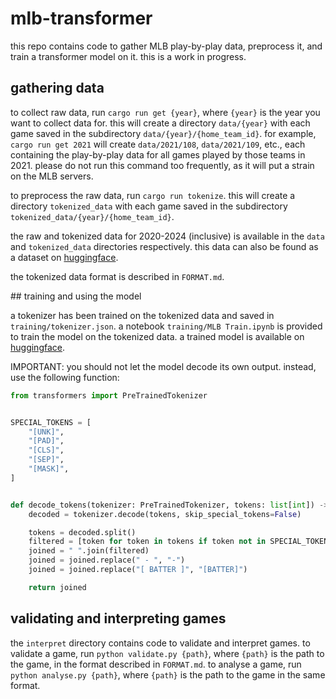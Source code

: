 # mlb-transformer

this repo contains code to gather MLB play-by-play data, preprocess it, and train a transformer model on it. this is a work in progress.

## gathering data

to collect raw data, run `cargo run get {year}`, where `{year}` is the year you want to collect data for. this will create a directory `data/{year}` with each game saved in the subdirectory `data/{year}/{home_team_id}`. for example, `cargo run get 2021` will create `data/2021/108`, `data/2021/109`, etc., each containing the play-by-play data for all games played by those teams in 2021. please do not run this command too frequently, as it will put a strain on the MLB servers.

to preprocess the raw data, run `cargo run tokenize`. this will create a directory `tokenized_data` with each game saved in the subdirectory `tokenized_data/{year}/{home_team_id}`.

the raw and tokenized data for 2020-2024 (inclusive) is available in the `data` and `tokenized_data` directories respectively. this data can also be found as a dataset on [huggingface](https://huggingface.co/finnnnnnnnnnnn/mlb-play-by-plays).

the tokenized data format is described in `FORMAT.md`.

## training and using the model

a tokenizer has been trained on the tokenized data and saved in `training/tokenizer.json`. a notebook `training/MLB Train.ipynb` is provided to train the model on the tokenized data. a trained model is available on [huggingface](https://huggingface.co/finnnnnnnnnnnn/mlb-v1.1).

IMPORTANT: you should not let the model decode its own output. instead, use the following function:

```python
from transformers import PreTrainedTokenizer


SPECIAL_TOKENS = [
    "[UNK]",
    "[PAD]",
    "[CLS]",
    "[SEP]",
    "[MASK]",
]


def decode_tokens(tokenizer: PreTrainedTokenizer, tokens: list[int]) -> str:
    decoded = tokenizer.decode(tokens, skip_special_tokens=False)

    tokens = decoded.split()
    filtered = [token for token in tokens if token not in SPECIAL_TOKENS]
    joined = " ".join(filtered)
    joined = joined.replace(" - ", "-")
    joined = joined.replace("[ BATTER ]", "[BATTER]")

    return joined
```

## validating and interpreting games

the `interpret` directory contains code to validate and interpret games. to validate a game, run `python validate.py {path}`, where `{path}` is the path to the game, in the format described in `FORMAT.md`. to analyse a game, run `python analyse.py {path}`, where `{path}` is the path to the game in the same format.
